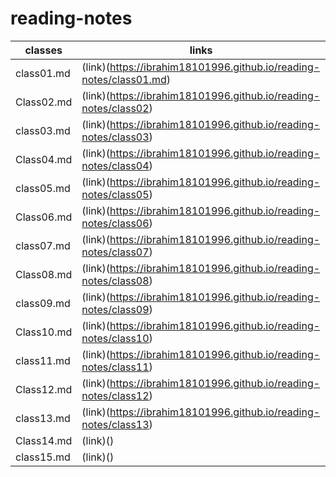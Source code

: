 # reading-notes
classes| links
------------ | -------------
class01.md |(link)(https://ibrahim18101996.github.io/reading-notes/class01.md)
Class02.md |(link)(https://ibrahim18101996.github.io/reading-notes/class02)
class03.md | (link)(https://ibrahim18101996.github.io/reading-notes/class03)
Class04.md | (link)(https://ibrahim18101996.github.io/reading-notes/class04)
class05.md | (link)(https://ibrahim18101996.github.io/reading-notes/class05)
Class06.md | (link)(https://ibrahim18101996.github.io/reading-notes/class06)
class07.md | (link)(https://ibrahim18101996.github.io/reading-notes/class07)
Class08.md |(link)(https://ibrahim18101996.github.io/reading-notes/class08)
class09.md | (link)(https://ibrahim18101996.github.io/reading-notes/class09)
Class10.md | (link)(https://ibrahim18101996.github.io/reading-notes/class10)
class11.md | (link)(https://ibrahim18101996.github.io/reading-notes/class11)
Class12.md | (link)(https://ibrahim18101996.github.io/reading-notes/class12)
class13.md | (link)(https://ibrahim18101996.github.io/reading-notes/class13)
Class14.md |(link)()
class15.md |(link)()

